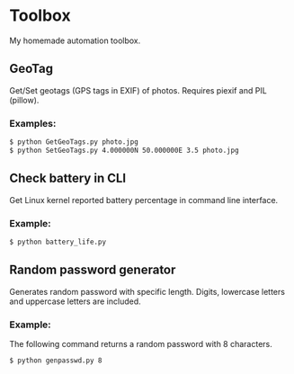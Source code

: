 # Toolbox

My homemade automation toolbox.

## GeoTag

Get/Set geotags (GPS tags in EXIF) of photos. Requires piexif and PIL (pillow).

### Examples:

```bash
$ python GetGeoTags.py photo.jpg
$ python SetGeoTags.py 4.000000N 50.000000E 3.5 photo.jpg
```



## Check battery in CLI

Get Linux kernel reported battery percentage in command line interface.

### Example:

```bash
$ python battery_life.py
```

## Random password generator

Generates random password with specific length. Digits, lowercase letters and uppercase letters are included.

### Example:

The following command returns a random password with 8 characters.

```bash
$ python genpasswd.py 8
```

